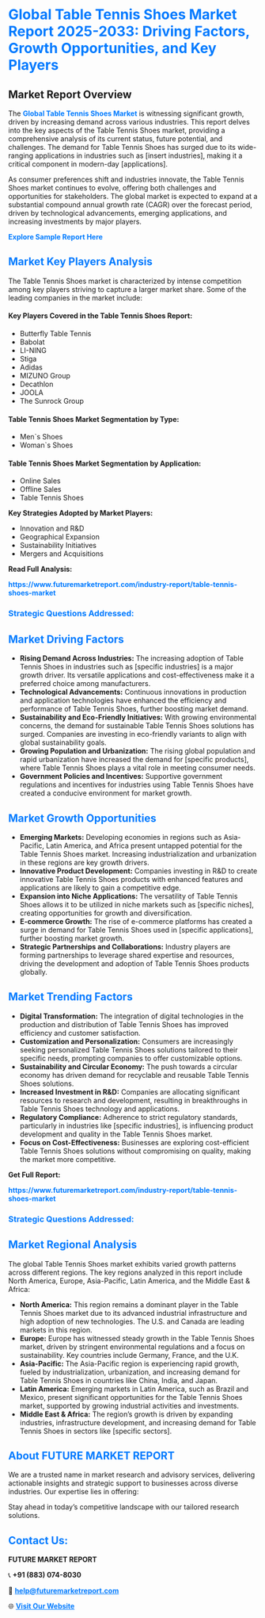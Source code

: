 <h1 style="color: #007BFF;">Global Table Tennis Shoes Market Report 2025-2033: Driving Factors, Growth Opportunities, and Key Players</h1>

<section id="overview">
<h2>Market Report Overview</h2>
<p>The <a href="https://www.futuremarketreport.com/industry-report/table-tennis-shoes-market" style="color: #007BFF; text-decoration: none;"><strong>Global Table Tennis Shoes Market</strong></a> is witnessing significant growth, driven by increasing demand across various industries. This report delves into the key aspects of the Table Tennis Shoes market, providing a comprehensive analysis of its current status, future potential, and challenges. The demand for Table Tennis Shoes has surged due to its wide-ranging applications in industries such as [insert industries], making it a critical component in modern-day [applications].</p>
<p>As consumer preferences shift and industries innovate, the Table Tennis Shoes market continues to evolve, offering both challenges and opportunities for stakeholders. The global market is expected to expand at a substantial compound annual growth rate (CAGR) over the forecast period, driven by technological advancements, emerging applications, and increasing investments by major players.</p>
</section>

<section id="overview">
<p><a href="https://www.futuremarketreport.com/request-sample/reportId=112908" style="color: #007BFF; text-decoration: none;"><strong>Explore Sample Report Here</strong></a></p>
</section>

<section id="key-players">
<h2 style="color: #007BFF;">Market Key Players Analysis</h2>
<p>The Table Tennis Shoes market is characterized by intense competition among key players striving to capture a larger market share. Some of the leading companies in the market include:</p>
<h4>Key Players Covered in the Table Tennis Shoes Report:</h4>
<ul><li>Butterfly Table Tennis</li><li>Babolat</li><li>LI-NING</li><li>Stiga</li><li>Adidas</li><li>MIZUNO Group</li><li>Decathlon</li><li>JOOLA</li><li>The Sunrock Group</li></ul>
<h4>Table Tennis Shoes Market Segmentation by Type:</h4>
<ul><li>Men`s Shoes</li><li>Woman`s Shoes</li></ul>

<h4>Table Tennis Shoes Market Segmentation by Application:</h4>
<ul><li>Online Sales</li><li>Offline Sales</li><li>Table Tennis Shoes</li></ul>
<p><strong>Key Strategies Adopted by Market Players:</strong></p>
<ul>
<li>Innovation and R&D</li>
<li>Geographical Expansion</li>
<li>Sustainability Initiatives</li>
<li>Mergers and Acquisitions</li>
</ul>
</section>

<section>
<p><strong>Read Full Analysis: </strong></p><a href="https://www.futuremarketreport.com/industry-report/table-tennis-shoes-market" style="color: #007BFF; text-decoration: none;"><strong>https://www.futuremarketreport.com/industry-report/table-tennis-shoes-market</strong></a>
<h3 style="color: #007BFF;">Strategic Questions Addressed:</h3>
</section>

<section id="driving-factors">
<h2 style="color: #007BFF;">Market Driving Factors</h2>
<ul>
<li><strong>Rising Demand Across Industries:</strong> The increasing adoption of Table Tennis Shoes in industries such as [specific industries] is a major growth driver. Its versatile applications and cost-effectiveness make it a preferred choice among manufacturers.</li>
<li><strong>Technological Advancements:</strong> Continuous innovations in production and application technologies have enhanced the efficiency and performance of Table Tennis Shoes, further boosting market demand.</li>
<li><strong>Sustainability and Eco-Friendly Initiatives:</strong> With growing environmental concerns, the demand for sustainable Table Tennis Shoes solutions has surged. Companies are investing in eco-friendly variants to align with global sustainability goals.</li>
<li><strong>Growing Population and Urbanization:</strong> The rising global population and rapid urbanization have increased the demand for [specific products], where Table Tennis Shoes plays a vital role in meeting consumer needs.</li>
<li><strong>Government Policies and Incentives:</strong> Supportive government regulations and incentives for industries using Table Tennis Shoes have created a conducive environment for market growth.</li>
</ul>
</section>

<section id="growth-opportunities">
<h2 style="color: #007BFF;">Market Growth Opportunities</h2>
<ul>
<li><strong>Emerging Markets:</strong> Developing economies in regions such as Asia-Pacific, Latin America, and Africa present untapped potential for the Table Tennis Shoes market. Increasing industrialization and urbanization in these regions are key growth drivers.</li>
<li><strong>Innovative Product Development:</strong> Companies investing in R&D to create innovative Table Tennis Shoes products with enhanced features and applications are likely to gain a competitive edge.</li>
<li><strong>Expansion into Niche Applications:</strong> The versatility of Table Tennis Shoes allows it to be utilized in niche markets such as [specific niches], creating opportunities for growth and diversification.</li>
<li><strong>E-commerce Growth:</strong> The rise of e-commerce platforms has created a surge in demand for Table Tennis Shoes used in [specific applications], further boosting market growth.</li>
<li><strong>Strategic Partnerships and Collaborations:</strong> Industry players are forming partnerships to leverage shared expertise and resources, driving the development and adoption of Table Tennis Shoes products globally.</li>
</ul>
</section>

<section id="trending-factors">
<h2 style="color: #007BFF;">Market Trending Factors</h2>
<ul>
<li><strong>Digital Transformation:</strong> The integration of digital technologies in the production and distribution of Table Tennis Shoes has improved efficiency and customer satisfaction.</li>
<li><strong>Customization and Personalization:</strong> Consumers are increasingly seeking personalized Table Tennis Shoes solutions tailored to their specific needs, prompting companies to offer customizable options.</li>
<li><strong>Sustainability and Circular Economy:</strong> The push towards a circular economy has driven demand for recyclable and reusable Table Tennis Shoes solutions.</li>
<li><strong>Increased Investment in R&D:</strong> Companies are allocating significant resources to research and development, resulting in breakthroughs in Table Tennis Shoes technology and applications.</li>
<li><strong>Regulatory Compliance:</strong> Adherence to strict regulatory standards, particularly in industries like [specific industries], is influencing product development and quality in the Table Tennis Shoes market.</li>
<li><strong>Focus on Cost-Effectiveness:</strong> Businesses are exploring cost-efficient Table Tennis Shoes solutions without compromising on quality, making the market more competitive.</li>
</ul>
</section>

<section>
<p><strong>Get Full Report: </strong></p><a href="https://www.futuremarketreport.com/industry-report/table-tennis-shoes-market" style="color: #007BFF; text-decoration: none;"><strong>https://www.futuremarketreport.com/industry-report/table-tennis-shoes-market</strong></a>
<h3 style="color: #007BFF;">Strategic Questions Addressed:</h3>
</section>


<section id="regional-analysis">
<h2 style="color: #007BFF;">Market Regional Analysis</h2>
<p>The global Table Tennis Shoes market exhibits varied growth patterns across different regions. The key regions analyzed in this report include North America, Europe, Asia-Pacific, Latin America, and the Middle East & Africa:</p>
<ul>
<li><strong>North America:</strong> This region remains a dominant player in the Table Tennis Shoes market due to its advanced industrial infrastructure and high adoption of new technologies. The U.S. and Canada are leading markets in this region.</li>
<li><strong>Europe:</strong> Europe has witnessed steady growth in the Table Tennis Shoes market, driven by stringent environmental regulations and a focus on sustainability. Key countries include Germany, France, and the U.K.</li>
<li><strong>Asia-Pacific:</strong> The Asia-Pacific region is experiencing rapid growth, fueled by industrialization, urbanization, and increasing demand for Table Tennis Shoes in countries like China, India, and Japan.</li>
<li><strong>Latin America:</strong> Emerging markets in Latin America, such as Brazil and Mexico, present significant opportunities for the Table Tennis Shoes market, supported by growing industrial activities and investments.</li>
<li><strong>Middle East & Africa:</strong> The region’s growth is driven by expanding industries, infrastructure development, and increasing demand for Table Tennis Shoes in sectors like [specific sectors].</li>
</ul>
</section>

<footer>
<h2 style="color: #007BFF;">About FUTURE MARKET REPORT</h2>
<p>We are a trusted name in market research and advisory services, delivering actionable insights and strategic support to businesses across diverse industries. Our expertise lies in offering:</p>

<p>Stay ahead in today’s competitive landscape with our tailored research solutions.</p>

<h2 style="color: #007BFF;">Contact Us:</h2>
<p><strong>FUTURE MARKET REPORT</strong></p>
<p>📞 <strong>+91 (883) 074-8030</strong></p>
<p>📧 <strong><a href="mailto:help@futuremarketreport.com" style="color: #007BFF;">help@futuremarketreport.com</a></strong></p>
<p>🌐 <strong><a href="https://www.futuremarketreport.com/" style="color: #007BFF;">Visit Our Website</a></strong></p>
</footer>